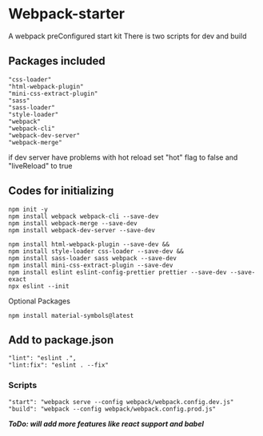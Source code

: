 # Webpack-starter

A webpack preConfigured start kit
There is two scripts for dev and build

## Packages included
```
"css-loader"
"html-webpack-plugin"
"mini-css-extract-plugin"
"sass"
"sass-loader"
"style-loader"
"webpack"
"webpack-cli"
"webpack-dev-server"
"webpack-merge"
```

if dev server have problems with hot reload
set "hot" flag to false and "liveReload" to true

## Codes for initializing
```
npm init -y
npm install webpack webpack-cli --save-dev
npm install webpack-merge --save-dev
npm install webpack-dev-server --save-dev

npm install html-webpack-plugin --save-dev &&
npm install style-loader css-loader --save-dev &&
npm install sass-loader sass webpack --save-dev
npm install mini-css-extract-plugin --save-dev
npm install eslint eslint-config-prettier prettier --save-dev --save-exact
npx eslint --init
```
Optional Packages
```
npm install material-symbols@latest
```

## Add to package.json 
```
"lint": "eslint .",
"lint:fix": "eslint . --fix"
```

### Scripts
```
"start": "webpack serve --config webpack/webpack.config.dev.js"
"build": "webpack --config webpack/webpack.config.prod.js"
```

***ToDo: will add more features like react support and babel***